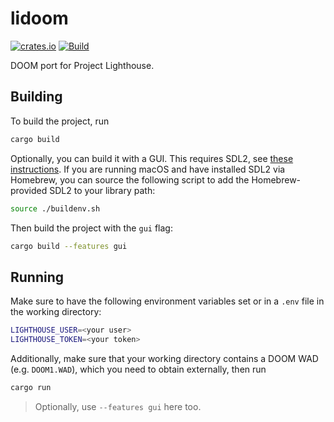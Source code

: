 # lidoom

[![crates.io](https://img.shields.io/crates/v/lidoom)](https://crates.io/crates/lidoom)
[![Build](https://github.com/fwcd/lidoom/actions/workflows/build.yml/badge.svg)](https://github.com/fwcd/lidoom/actions/workflows/build.yml)

DOOM port for Project Lighthouse.

## Building

To build the project, run

```sh
cargo build
```

Optionally, you can build it with a GUI. This requires SDL2, see [these instructions](https://github.com/Rust-SDL2/rust-sdl2?tab=readme-ov-file#sdl20-development-libraries). If you are running macOS and have installed SDL2 via Homebrew, you can source the following script to add the Homebrew-provided SDL2 to your library path:

```sh
source ./buildenv.sh
```

Then build the project with the `gui` flag:

```sh
cargo build --features gui
```

## Running

Make sure to have the following environment variables set or in a `.env` file in the working directory:

```sh
LIGHTHOUSE_USER=<your user>
LIGHTHOUSE_TOKEN=<your token>
```

Additionally, make sure that your working directory contains a DOOM WAD (e.g. `DOOM1.WAD`), which you need to obtain externally, then run

```sh
cargo run
```

> Optionally, use `--features gui` here too.
